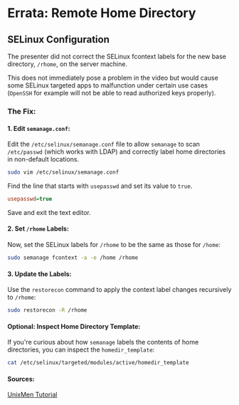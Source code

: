 # Errata: Remote Home Directory

## SELinux Configuration

The presenter did not correct the SELinux fcontext labels for the new base directory, `/rhome`, on the server machine.

This does not immediately pose a problem in the video but would cause some SELinux targeted apps to malfunction under certain use cases (`OpenSSH` for example will not be able to read authorized keys properly).

### The Fix:

#### 1. Edit `semanage.conf`:

Edit the `/etc/selinux/semanage.conf` file to allow `semanage` to scan `/etc/passwd` (which works with LDAP) and correctly label home directories in non-default locations.

```bash
sudo vim /etc/selinux/semanage.conf
```

Find the line that starts with `usepasswd` and set its value to `true`.

```ini
usepasswd=true
```

Save and exit the text editor.

#### 2. Set `/rhome` Labels:

Now, set the SELinux labels for `/rhome` to be the same as those for `/home`:

```bash
sudo semanage fcontext -a -e /home /rhome
```

#### 3. Update the Labels:

Use the `restorecon` command to apply the context label changes recursively to `/rhome`:

```bash
sudo restorecon -R /rhome
```

#### Optional: Inspect Home Directory Template:

If you're curious about how `semanage` labels the contents of home directories, you can inspect the `homedir_template`:

```bash
cat /etc/selinux/targeted/modules/active/homedir_template
```
#### Sources:
[UnixMen Tutorial](https://www.unixmen.com/selinux-and-non-default-home-directory-locations/)